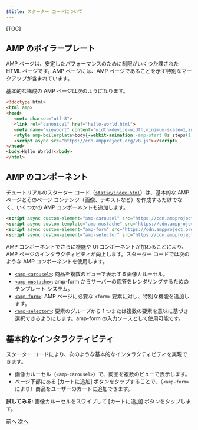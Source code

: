 ```yaml
---
$title: スターター コードについて
---
```


[TOC]

## AMP のボイラープレート
AMP ページは、安定したパフォーマンスのために制限がいくつか課された HTML ページです。AMP ページには、AMP ページであることを示す特別なマークアップが含まれています。

基本的な構成の AMP ページは次のようになります。

```html
<!doctype html>
<html amp>
<head>
   <meta charset="utf-8">
   <link rel="canonical" href="hello-world.html">
   <meta name="viewport" content="width=device-width,minimum-scale=1,initial-scale=1">
   <style amp-boilerplate>body{-webkit-animation:-amp-start 8s steps(1,end) 0s 1 normal both;-moz-animation:-amp-start 8s steps(1,end) 0s 1 normal both;-ms-animation:-amp-start 8s steps(1,end) 0s 1 normal both;animation:-amp-start 8s steps(1,end) 0s 1 normal both}@-webkit-keyframes -amp-start{from{visibility:hidden}to{visibility:visible}}@-moz-keyframes -amp-start{from{visibility:hidden}to{visibility:visible}}@-ms-keyframes -amp-start{from{visibility:hidden}to{visibility:visible}}@-o-keyframes -amp-start{from{visibility:hidden}to{visibility:visible}}@keyframes -amp-start{from{visibility:hidden}to{visibility:visible}}</style><noscript><style amp-boilerplate>body{-webkit-animation:none;-moz-animation:none;-ms-animation:none;animation:none}</style></noscript>
   <script async src="https://cdn.ampproject.org/v0.js"></script>
</head>
<body>Hello World!</body>
</html>
```

## AMP のコンポーネント

チュートリアルのスターター コード（[`static/index.html`](https://github.com/googlecodelabs/advanced-interactivity-in-amp/blob/master/static/index.html)）は、基本的な AMP ページとそのページ コンテンツ（画像、テキストなど）を作成するだけでなく、いくつかの AMP コンポーネントも追加します。

```html
<script async custom-element="amp-carousel" src="https://cdn.ampproject.org/v0/amp-carousel-0.1.js"></script>
<script async custom-template="amp-mustache" src="https://cdn.ampproject.org/v0/amp-mustache-0.1.js"></script>
<script async custom-element="amp-form" src="https://cdn.ampproject.org/v0/amp-form-0.1.js"></script>
<script async custom-element="amp-selector" src="https://cdn.ampproject.org/v0/amp-selector-0.1.js"></script>
```

AMP コンポーネントでさらに機能や UI コンポーネントが加わることにより、AMP ページのインタラクティビティが向上します。スターター コードでは次のような AMP コンポーネントを使用します。

- [`<amp-carousel>`](/ja/docs/reference/components/amp-carousel.html): 商品を複数のビューで表示する画像カルーセル。
- [`<amp-mustache>`](/ja/docs/reference/components/amp-mustache.html): amp-form からサーバーの応答をレンダリングするためのテンプレート システム。
- [`<amp-form>`](/ja/docs/reference/components/amp-form.html): AMP ページに必要な `<form>` 要素に対し、特別な機能を追加します。
- [`<amp-selector>`](/ja/docs/reference/components/amp-form.html): 要素のグループから 1 つまたは複数の要素を意味に基づき選択できるようにします。amp-form の入力ソースとして使用可能です。

## 基本的なインタラクティビティ

スターター コードにより、次のような基本的なインタラクティビティを実現できます。

- 画像カルーセル（`<amp-carousel>`）で、商品を複数のビューで表示します。
- ページ下部にある [カートに追加] ボタンをタップすることで、（`<amp-form>` により）商品をユーザーのカートに追加できます。


**試してみる**: 画像カルーセルをスワイプして [カートに追加] ボタンをタップします。

<div class="prev-next-buttons">
  <a class="button prev-button" href="/ja/docs/interaction_dynamic/interactivity/prereqs-setup.html"><span class="arrow-prev">前へ</span></a>
  <a class="button next-button" href="/ja/docs/interaction_dynamic/interactivity/advanced-interactivity.html"><span class="arrow-next">次へ</span></a>
</div>
 
